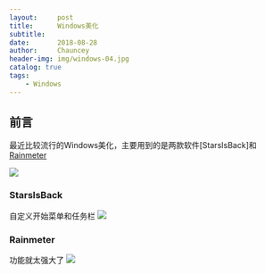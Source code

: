 ```yaml
---
layout:     post   				    
title:      Windows美化 				
subtitle:    
date:       2018-08-28 				
author:     Chauncey 						
header-img: img/windows-04.jpg
catalog: true 						
tags:							
    - Windows
---
```


## 前言

最近比较流行的Windows美化，主要用到的是两款软件[StarsIsBack]和[Rainmeter](http://zhutix.com/tools/rainmeter-dw/)

![](http://pd852kpnh.bkt.clouddn.com/Fsv4ZI7T3v9nHcu7Cqu-V_6xwxiD)

### StarsIsBack

自定义开始菜单和任务栏
![](http://pd852kpnh.bkt.clouddn.com/Fvs8aHAaxv-tuXImmKfWXgIqssoH)

### Rainmeter

功能就太强大了
![](http://pd852kpnh.bkt.clouddn.com/FlaUnoI_sPqY6LJKnjZKz5XefDx_)





